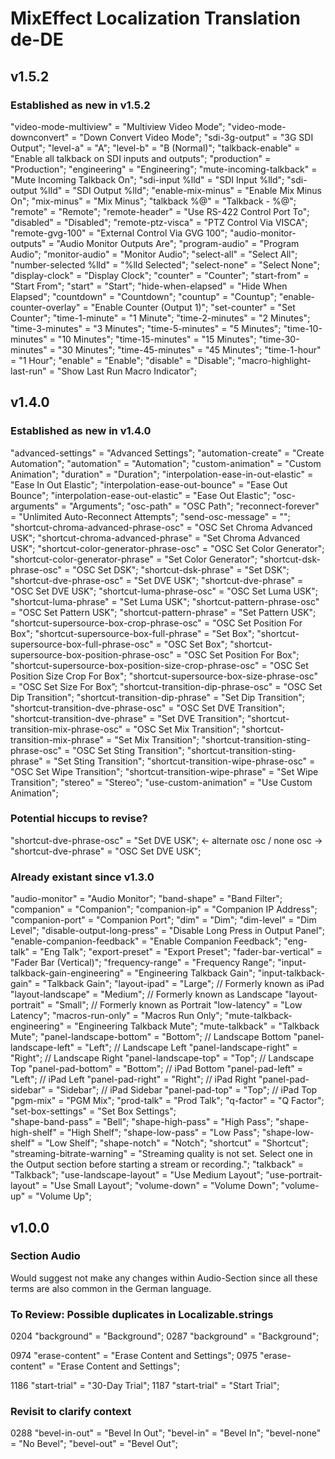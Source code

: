 # MixEffect Localization Translation de-DE

## v1.5.2

### Established as new in v1.5.2 ###
"video-mode-multiview" = "Multiview Video Mode";
"video-mode-downconvert" = "Down Convert Video Mode";
"sdi-3g-output" = "3G SDI Output";
"level-a" = "A";
"level-b" = "B (Normal)";
"talkback-enable" = "Enable all talkback on SDI inputs and outputs";
"production" = "Production";
"engineering" = "Engineering";
"mute-incoming-talkback" = "Mute Incoming Talkback On";
"sdi-input %lld" = "SDI Input %lld";
"sdi-output %lld" = "SDI Output %lld";
"enable-mix-minus" = "Enable Mix Minus On";
"mix-minus" = "Mix Minus";
"talkback %@" = "Talkback - %@";
"remote" = "Remote";
"remote-header" = "Use RS-422 Control Port To";
"disabled" = "Disabled";
"remote-ptz-visca" = "PTZ Control Via VISCA";
"remote-gvg-100" = "External Control Via GVG 100";
"audio-monitor-outputs" = "Audio Monitor Outputs Are";
"program-audio" = "Program Audio";
"monitor-audio" = "Monitor Audio";
"select-all" = "Select All";
"number-selected %lld" = "%lld Selected";
"select-none" = "Select None";
"display-clock" = "Display Clock";
"counter" = "Counter";
"start-from" = "Start From";
"start" = "Start";
"hide-when-elapsed" = "Hide When Elapsed";
"countdown" = "Countdown";
"countup" = "Countup";
"enable-counter-overlay" = "Enable Counter (Output 1)";
"set-counter" = "Set Counter";
"time-1-minute" = "1 Minute";
"time-2-minutes" = "2 Minutes";
"time-3-minutes" = "3 Minutes";
"time-5-minutes" = "5 Minutes";
"time-10-minutes" = "10 Minutes";
"time-15-minutes" = "15 Minutes";
"time-30-minutes" = "30 Minutes";
"time-45-minutes" = "45 Minutes";
"time-1-hour" = "1 Hour";
"enable" = "Enable";
"disable" = "Disable";
"macro-highlight-last-run" = "Show Last Run Macro Indicator";


## v1.4.0

### Established as new in v1.4.0 ###
"advanced-settings" = "Advanced Settings";
"automation-create" = "Create Automation";
"automation" = "Automation";
"custom-animation" = "Custom Animation";
"duration" = "Duration";
"interpolation-ease-in-out-elastic" = "Ease In Out Elastic";
"interpolation-ease-out-bounce" = "Ease Out Bounce";
"interpolation-ease-out-elastic" = "Ease Out Elastic";
"osc-arguments" = "Arguments";
"osc-path" = "OSC Path";
"reconnect-forever" = "Unlimited Auto-Reconnect Attempts";
"send-osc-message" = "";
"shortcut-chroma-advanced-phrase-osc" = "OSC Set Chroma Advanced USK";
"shortcut-chroma-advanced-phrase" = "Set Chroma Advanced USK";
"shortcut-color-generator-phrase-osc" = "OSC Set Color Generator";
"shortcut-color-generator-phrase" = "Set Color Generator";
"shortcut-dsk-phrase-osc" = "OSC Set DSK";
"shortcut-dsk-phrase" = "Set DSK";
"shortcut-dve-phrase-osc" = "Set DVE USK";
"shortcut-dve-phrase" = "OSC Set DVE USK";
"shortcut-luma-phrase-osc" = "OSC Set Luma USK";
"shortcut-luma-phrase" = "Set Luma USK";
"shortcut-pattern-phrase-osc" = "OSC Set Pattern USK";
"shortcut-pattern-phrase" = "Set Pattern USK";
"shortcut-supersource-box-crop-phrase-osc" = "OSC Set Position For Box";
"shortcut-supersource-box-full-phrase" = "Set Box";
"shortcut-supersource-box-full-phrase-osc" = "OSC Set Box";
"shortcut-supersource-box-position-phrase-osc" = "OSC Set Position For Box";
"shortcut-supersource-box-position-size-crop-phrase-osc" = "OSC Set Position Size Crop For Box";
"shortcut-supersource-box-size-phrase-osc" = "OSC Set Size For Box”;
"shortcut-transition-dip-phrase-osc" = "OSC Set Dip Transition";
"shortcut-transition-dip-phrase" = "Set Dip Transition";
"shortcut-transition-dve-phrase-osc" = "OSC Set DVE Transition";
"shortcut-transition-dve-phrase" = "Set DVE Transition";
"shortcut-transition-mix-phrase-osc" = "OSC Set Mix Transition";
"shortcut-transition-mix-phrase" = "Set Mix Transition";
"shortcut-transition-sting-phrase-osc" = "OSC Set Sting Transition";
"shortcut-transition-sting-phrase" = "Set Sting Transition";
"shortcut-transition-wipe-phrase-osc" = "OSC Set Wipe Transition";
"shortcut-transition-wipe-phrase" = "Set Wipe Transition";
"stereo" = "Stereo";
"use-custom-animation" = "Use Custom Animation";

### Potential hiccups to revise?
"shortcut-dve-phrase-osc" = "Set DVE USK"; <- alternate osc / none osc -> "shortcut-dve-phrase" = "OSC Set DVE USK";

### Already existant since v1.3.0
"audio-monitor" = "Audio Monitor";
"band-shape" = "Band Filter";
"companion" = "Companion";
"companion-ip" = "Companion IP Address";
"companion-port" = "Companion Port";
"dim" = "Dim";
"dim-level" = "Dim Level";
"disable-output-long-press" = "Disable Long Press in Output Panel";
"enable-companion-feedback" = "Enable Companion Feedback";
"eng-talk" = "Eng Talk";
"export-preset" = "Export Preset";
"fader-bar-vertical" = "Fader Bar (Vertical)";
"frequency-range" = "Frequency Range";
"input-talkback-gain-engineering" = "Engineering Talkback Gain";
"input-talkback-gain" = "Talkback Gain";
"layout-ipad" = "Large"; // Formerly known as iPad
"layout-landscape" = "Medium"; // Formerly known as Landscape
"layout-portrait" = "Small"; // Formerly known as Portrait
"low-latency" = "Low Latency";
"macros-run-only" = "Macros Run Only";
"mute-talkback-engineering" = "Engineering Talkback Mute";
"mute-talkback" = "Talkback Mute";
"panel-landscape-bottom" = "Bottom"; // Landscape Bottom
"panel-landscape-left" = "Left"; // Landscape Left
"panel-landscape-right" = "Right"; // Landscape Right
"panel-landscape-top" = "Top"; // Landscape Top
"panel-pad-bottom" = "Bottom"; // iPad Bottom
"panel-pad-left" = "Left"; // iPad Left
"panel-pad-right" = "Right"; // iPad Right
"panel-pad-sidebar" = "Sidebar"; // iPad Sidebar
"panel-pad-top" = "Top"; // iPad Top
"pgm-mix" = "PGM Mix";
"prod-talk" = "Prod Talk";
"q-factor" = "Q Factor";
"set-box-settings" = "Set Box Settings";  
"shape-band-pass" = "Bell";
"shape-high-pass" = "High Pass";
"shape-high-shelf" = "High Shelf";
"shape-low-pass" = "Low Pass";
"shape-low-shelf" = "Low Shelf";
"shape-notch" = "Notch";
"shortcut" = "Shortcut";
"streaming-bitrate-warning" = "Streaming quality is not set. Select one in the Output section before starting a stream or recording.";
"talkback" = "Talkback";
"use-landscape-layout" = "Use Medium Layout";
"use-portrait-layout" = "Use Small Layout";
"volume-down" = "Volume Down";
"volume-up" = "Volume Up";


## v1.0.0

### Section Audio
Would suggest not make any changes within Audio-Section since all these terms are also common in the German language. 

### To Review: Possible duplicates in Localizable.strings

0204  "background" = "Background";
0287  "background" = "Background";

0974  "erase-content" = "Erase Content and Settings";
0975  "erase-content" = "Erase Content and Settings";

1186  "start-trial" = "30-Day Trial";
1187  "start-trial" = "Start Trial";

### Revisit to clarify context
0288  "bevel-in-out" = "Bevel In Out";
      "bevel-in"     = "Bevel In";
      "bevel-none"   = "No Bevel";
      "bevel-out"    = "Bevel Out";